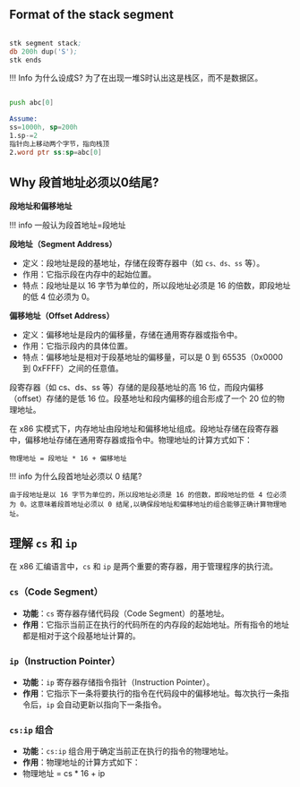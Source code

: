## Format of the stack segment

```asm

stk segment stack;
db 200h dup('S');
stk ends

```
!!! Info
    为什么设成S?
    为了在出现一堆S时认出这是栈区，而不是数据区。

```asm

push abc[0]

Assume:
ss=1000h, sp=200h
1.sp-=2
指针向上移动两个字节，指向栈顶
2.word ptr ss:sp=abc[0]

```

## Why 段首地址必须以0结尾?

**段地址和偏移地址**

!!! info
    一般认为段首地址=段地址
    
**段地址（Segment Address）**
- 定义：段地址是段的基地址，存储在段寄存器中（如 ``cs、ds、ss`` 等）。
- 作用：它指示段在内存中的起始位置。
- 特点：段地址是以 16 字节为单位的，所以段地址必须是 16 的倍数，即段地址的低 4 位必须为 0。

**偏移地址（Offset Address）**
- 定义：偏移地址是段内的偏移量，存储在通用寄存器或指令中。
- 作用：它指示段内的具体位置。
- 特点：偏移地址是相对于段基地址的偏移量，可以是 0 到 65535（0x0000 到 0xFFFF）之间的任意值。

段寄存器（如 cs、ds、ss 等）存储的是段基地址的高 16 位，而段内偏移（offset）存储的是低 16 位。段基地址和段内偏移的组合形成了一个 20 位的物理地址。

在 x86 实模式下，内存地址由段地址和偏移地址组成。段地址存储在段寄存器中，偏移地址存储在通用寄存器或指令中。物理地址的计算方式如下：
```
物理地址 = 段地址 * 16 + 偏移地址
```
!!! info
    为什么段首地址必须以 0 结尾?

    由于段地址是以 16 字节为单位的，所以段地址必须是 16 的倍数，即段地址的低 4 位必须为 0。这意味着段首地址必须以 0 结尾,以确保段地址和偏移地址的组合能够正确计算物理地址。


## 理解 `cs` 和 `ip`

在 x86 汇编语言中，`cs` 和 `ip` 是两个重要的寄存器，用于管理程序的执行流。

### `cs`（Code Segment）

- **功能**：`cs` 寄存器存储代码段（Code Segment）的基地址。
- **作用**：它指示当前正在执行的代码所在的内存段的起始地址。所有指令的地址都是相对于这个段基地址计算的。

### `ip`（Instruction Pointer）

- **功能**：`ip` 寄存器存储指令指针（Instruction Pointer）。
- **作用**：它指示下一条将要执行的指令在代码段中的偏移地址。每次执行一条指令后，`ip` 会自动更新以指向下一条指令。

### `cs:ip` 组合

- **功能**：`cs:ip` 组合用于确定当前正在执行的指令的物理地址。
- **作用**：物理地址的计算方式如下：
- 物理地址 = cs * 16 + ip